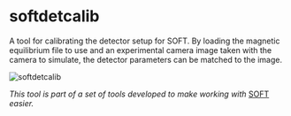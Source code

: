 # softdetcalib
A tool for calibrating the detector setup for SOFT. By loading the magnetic equilibrium file to use and an experimental camera image taken with the camera to simulate, the detector parameters can be matched to the image.

![softdetcalib](http://ft.nephy.chalmers.se/~hoppe/images/softdetcalib.png "softdetcalib UI")

*This tool is part of a set of tools developed to make working with* [SOFT](https://github.com/hoppe93/SOFT) *easier.*
